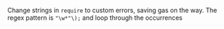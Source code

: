 Change strings in `require` to custom errors, saving gas on the way. The regex pattern is `"\w*"\);` and loop through the occurrences